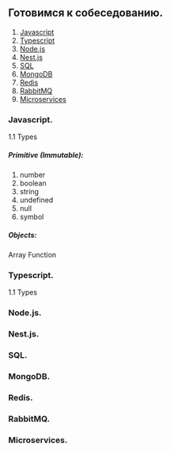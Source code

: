## Готовимся к собеседованию.

1. [Javascript](#Javascript)
2. [Typescript](#Typescript)
3. [Node.js](#Node.js)
4. [Nest.js](#Nest.js)
5. [SQL](#SQL)
6. [MongoDB](#MongoDB)
7. [Redis](#Redis)
8. [RabbitMQ](#RabbitMQ)
9. [Microservices](Microservices)


### Javascript.
1.1 Types
##### Primitive (Immutable):
1. number
2. boolean
3. string
4. undefined
5. null
6. symbol
##### Objects:
Array Function

### Typescript.
1.1 Types
### Node.js.
### Nest.js.
### SQL.
### MongoDB.
### Redis.
### RabbitMQ.
### Microservices.
